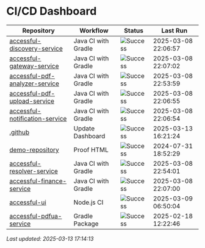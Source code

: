 # CI/CD Dashboard

| Repository | Workflow | Status | Last Run |
| ---------- | -------- | ------ | -------- |
| [accessful-discovery-service](https://github.com/Accessful-AI/accessful-discovery-service) | Java CI with Gradle | ![Success](https://img.shields.io/badge/Success-brightgreen) | 2025-03-08 22:06:57 |
| [accessful-gateway-service](https://github.com/Accessful-AI/accessful-gateway-service) | Java CI with Gradle | ![Success](https://img.shields.io/badge/Success-brightgreen) | 2025-03-08 22:07:02 |
| [accessful-pdf-analyzer-service](https://github.com/Accessful-AI/accessful-pdf-analyzer-service) | Java CI with Gradle | ![Success](https://img.shields.io/badge/Success-brightgreen) | 2025-03-08 22:53:59 |
| [accessful-pdf-upload-service](https://github.com/Accessful-AI/accessful-pdf-upload-service) | Java CI with Gradle | ![Success](https://img.shields.io/badge/Success-brightgreen) | 2025-03-08 22:06:55 |
| [accessful-notification-service](https://github.com/Accessful-AI/accessful-notification-service) | Java CI with Gradle | ![Success](https://img.shields.io/badge/Success-brightgreen) | 2025-03-08 22:06:54 |
| [.github](https://github.com/Accessful-AI/.github) | Update Dashboard | ![Success](https://img.shields.io/badge/Success-brightgreen) | 2025-03-13 16:21:24 |
| [demo-repository](https://github.com/Accessful-AI/demo-repository) | Proof HTML | ![Success](https://img.shields.io/badge/Success-brightgreen) | 2024-07-31 18:52:29 |
| [accessful-resolver-service](https://github.com/Accessful-AI/accessful-resolver-service) | Java CI with Gradle | ![Success](https://img.shields.io/badge/Success-brightgreen) | 2025-03-08 22:54:01 |
| [accessful-finance-service](https://github.com/Accessful-AI/accessful-finance-service) | Java CI with Gradle | ![Success](https://img.shields.io/badge/Success-brightgreen) | 2025-03-08 22:07:00 |
| [accessful-ui](https://github.com/Accessful-AI/accessful-ui) | Node.js CI | ![Success](https://img.shields.io/badge/Success-brightgreen) | 2025-03-09 06:50:04 |
| [accessful-pdfua-service](https://github.com/Accessful-AI/accessful-pdfua-service) | Gradle Package | ![Success](https://img.shields.io/badge/Success-brightgreen) | 2025-02-18 12:22:46 |


*Last updated: 2025-03-13 17:14:13*